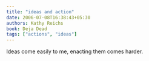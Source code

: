 ```yaml
---
title: "ideas and action"
date: 2006-07-08T16:38:43+05:30
authors: Kathy Reichs
book: Deja Dead
tags: ["actions", "ideas"]
---
```

Ideas come easily to me, enacting them comes harder.
